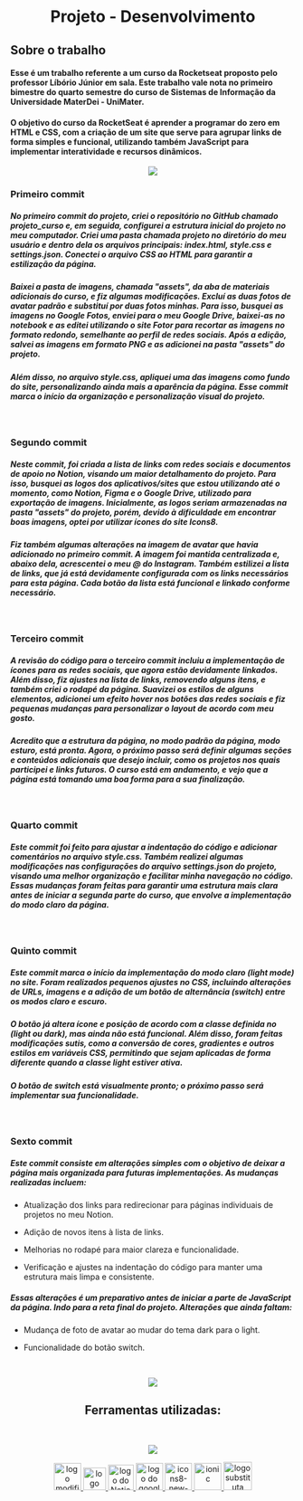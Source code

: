 <h1 align="center">Projeto - Desenvolvimento</h1>

## Sobre o trabalho
#### Esse é um trabalho referente a um curso da Rocketseat proposto pelo professor Líbório Júnior em sala. Este trabalho vale nota no primeiro bimestre do quarto semestre do curso de Sistemas de Informação da Universidade MaterDei - UniMater.

#### O objetivo do curso da RocketSeat é aprender a programar do zero em HTML e CSS, com a criação de um site que serve para agrupar links de forma simples e funcional, utilizando também JavaScript para implementar interatividade e recursos dinâmicos.
<p  align="center">
<img src="https://user-images.githubusercontent.com/73097560/115834477-dbab4500-a447-11eb-908a-139a6edaec5c.gif">             
<br>

<h3 style="font-weight: 700"> Primeiro commit</h3>

<!-- descrição do primeiro commit -->
##### No primeiro commit do projeto, criei o repositório no GitHub chamado projeto_curso e, em seguida, configurei a estrutura inicial do projeto no meu computador. Criei uma pasta chamada projeto no diretório do meu usuário e dentro dela os arquivos principais: index.html, style.css e settings.json. Conectei o arquivo CSS ao HTML para garantir a estilização da página.

##### Baixei a pasta de imagens, chamada "assets", da aba de materiais adicionais do curso, e fiz algumas modificações. Excluí as duas fotos de avatar padrão e substituí por duas fotos minhas. Para isso, busquei as imagens no Google Fotos, enviei para o meu Google Drive, baixei-as no notebook e as editei utilizando o site Fotor para recortar as imagens no formato redondo, semelhante ao perfil de redes sociais. Após a edição, salvei as imagens em formato PNG e as adicionei na pasta "assets" do projeto.

##### Além disso, no arquivo style.css, apliquei uma das imagens como fundo do site, personalizando ainda mais a aparência da página. Esse commit marca o início da organização e personalização visual do projeto.
<br>

<h3 style="font-weight: 700"> Segundo commit</h3>

##### Neste commit, foi criada a lista de links com redes sociais e documentos de apoio no Notion, visando um maior detalhamento do projeto. Para isso, busquei as logos dos aplicativos/sites que estou utilizando até o momento, como Notion, Figma e o Google Drive, utilizado para exportação de imagens. Inicialmente, as logos seriam armazenadas na pasta "assets" do projeto, porém, devido à dificuldade em encontrar boas imagens, optei por utilizar ícones do site Icons8.

##### Fiz também algumas alterações na imagem de avatar que havia adicionado no primeiro commit. A imagem foi mantida centralizada e, abaixo dela, acrescentei o meu @ do Instagram. Também estilizei a lista de links, que já está devidamente configurada com os links necessários para esta página. Cada botão da lista está funcional e linkado conforme necessário.
<br>

<h3 style="font-weight: 700"> Terceiro commit</h3>

##### A revisão do código para o terceiro commit incluiu a implementação de ícones para as redes sociais, que agora estão devidamente linkados. Além disso, fiz ajustes na lista de links, removendo alguns itens, e também criei o rodapé da página. Suavizei os estilos de alguns elementos, adicionei um efeito hover nos botões das redes sociais e fiz pequenas mudanças para personalizar o layout de acordo com meu gosto.

##### Acredito que a estrutura da página, no modo padrão da página, modo esturo, está pronta. Agora, o próximo passo será definir algumas seções e conteúdos adicionais que desejo incluir, como os projetos nos quais participei e links futuros. O curso está em andamento, e vejo que a página está tomando uma boa forma para a sua finalização.
<br>

<h3 style="font-weight: 700"> Quarto commit</h3>

##### Este commit foi feito para ajustar a indentação do código e adicionar comentários no arquivo style.css. Também realizei algumas modificações nas configurações do arquivo settings.json do projeto, visando uma melhor organização e facilitar minha navegação no código. Essas mudanças foram feitas para garantir uma estrutura mais clara antes de iniciar a segunda parte do curso, que envolve a implementação do modo claro da página.
<br>

<h3 style="font-weight: 700">Quinto commit</h3>

##### Este commit marca o início da implementação do modo claro (light mode) no site. Foram realizados pequenos ajustes no CSS, incluindo alterações de URLs, imagens e a adição de um botão de alternância (switch) entre os modos claro e escuro.

##### O botão já altera ícone e posição de acordo com a classe definida no <html> (light ou dark), mas ainda não está funcional. Além disso, foram feitas modificações sutis, como a conversão de cores, gradientes e outros estilos em variáveis CSS, permitindo que sejam aplicadas de forma diferente quando a classe light estiver ativa.

##### O botão de switch está visualmente pronto; o próximo passo será implementar sua funcionalidade.
<br>

<h3 style="font-weight: 700">Sexto commit</h3>

##### Este commit consiste em alterações simples com o objetivo de deixar a página mais organizada para futuras implementações. As mudanças realizadas incluem:

- Atualização dos links para redirecionar para páginas individuais de projetos no meu Notion.

- Adição de novos itens à lista de links.

- Melhorias no rodapé para maior clareza e funcionalidade.

- Verificação e ajustes na indentação do código para manter uma estrutura mais limpa e consistente.

##### Essas alterações é um preparativo antes de iniciar a parte de JavaScript da página. Indo para a reta final do projeto. Alterações que ainda faltam:

- Mudança de foto de avatar ao mudar do tema dark para o light.

- Funcionalidade do botão switch.
<br>


<p  align="center">
<img src="https://user-images.githubusercontent.com/73097560/115834477-dbab4500-a447-11eb-908a-139a6edaec5c.gif">             
<br>

<!-- Links de sites usados nesse projeto -->
<h2 style="font-weight:700" align="center">Ferramentas utilizadas:</h2><br>
<!-- fotor -->
<p align="center">
    <a href="https://www.rocketseat.com.br/discover">
        <img src="https://www.rocketseat.com.br/discover/_next/static/media/rocketseat-logo.a329c198.svg" />
    </a>
</p>
<p align="center">
    <!-- botão para o fotor - recortes e edição de imagens -->
    <a href="https://www.fotor.com" >
        <img width="48" height="48" src="https://img.icons8.com/fluency/48/rgb-circle-2.png" alt="logo modificada do fotor.com"/>
    </a>
    <!-- botão para o figma - visualização do projeto para construção -->
    <a href="https://www.figma.com">
        <img width="40" height="40" src="https://img.icons8.com/color/48/figma--v1.png" alt="logo do figma"/>
    </a>
    <!-- botão Notion para anotações sobre o trabalho e para o link de portfólio e perfil-->
    <a href="https://www.notion.com">
        <img width="45" height="45" src="https://img.icons8.com/stickers/100/notion.png" alt="logo do Notion"/>
    </a>
    <!-- botão drive - usado para salvar e baixar imagens com maior qualidade -->
    <a href="https://drive.google.com">
        <img width="48" height="48" src="https://img.icons8.com/color/48/google-drive--v1.png" alt="logo do google drive"/>  
    </a>
    <!-- botão icons8 - usado para pegar links de logos (como as desses botões) -->
    <a href="https://icons8.com">
        <img width="48" height="48" src="https://img.icons8.com/color/48/icons8-new-logo.png" alt="icons8-new-logo"/>
    </a>
    <!-- botão ionicon - usado para os icones de redes sociais -->
    <a href="https://ionic.io">
        <img width="48" height="48" src="https://img.icons8.com/color/48/ionic.png" alt="ionic"/>
    </a>
    <a href="https://phosphoricons.com">
        <img width="50" height="50" src="https://img.icons8.com/cute-clipart/64/p.png" alt="logo substituta para phosphor"/>
    </a>
</p>
